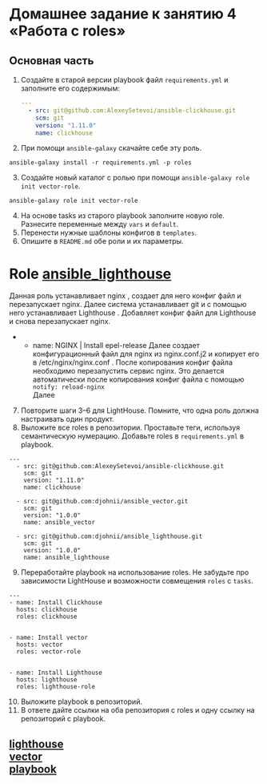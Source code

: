 # Домашнее задание к занятию 4 «Работа с roles»


## Основная часть


1. Создайте в старой версии playbook файл `requirements.yml` и заполните его содержимым:

   ```yaml
   ---
     - src: git@github.com:AlexeySetevoi/ansible-clickhouse.git
       scm: git
       version: "1.11.0"
       name: clickhouse 
   ```

2. При помощи `ansible-galaxy` скачайте себе эту роль.
```
ansible-galaxy install -r requirements.yml -p roles
```
3. Создайте новый каталог с ролью при помощи `ansible-galaxy role init vector-role`.
```
ansible-galaxy role init vector-role
```
4. На основе tasks из старого playbook заполните новую role. Разнесите переменные между `vars` и `default`. 
5. Перенести нужные шаблоны конфигов в `templates`.
6. Опишите в `README.md` обе роли и их параметры.
# Role [ansible_lighthouse](https://github.com/djohnii/ansible_lighthouse)
Данная роль устанавливает nginx , создает для него конфиг файл и перезапускает nginx. Далее система устанавливает git и с помощью него устанавливает Lighthouse . Добавляет конфиг файл для Lighthouse и снова перезапускает nginx.
- - name: NGINX | Install epel-release
Далее создает конфигурационный файл для nginx из nginx.conf.j2 и копирует его в /etc/nginx/nginx.conf . После копирования конфиг файла необходимо перезапустить сервис nginx. Это делается автоматически после копирования конфиг файла с помощью   `` notify: reload-nginx`` \
Далее



7. Повторите шаги 3–6 для LightHouse. Помните, что одна роль должна настраивать один продукт.
8. Выложите все roles в репозитории. Проставьте теги, используя семантическую нумерацию. Добавьте roles в `requirements.yml` в playbook.
```
---
  - src: git@github.com:AlexeySetevoi/ansible-clickhouse.git
    scm: git
    version: "1.11.0"
    name: clickhouse 

  - src: git@github.com:djohnii/ansible_vector.git
    scm: git
    version: "1.0.0"
    name: ansible_vector

  - src: git@github.com:djohnii/ansible_lighthouse.git
    scm: git
    version: "1.0.0"
    name: ansible_lighthouse 
```

9. Переработайте playbook на использование roles. Не забудьте про зависимости LightHouse и возможности совмещения `roles` с `tasks`.
```
---
- name: Install Clickhouse
  hosts: clickhouse
  roles: clickhouse


- name: Install vector
  hosts: vector
  roles: vector-role


- name: Install Lighthouse
  hosts: lighthouse
  roles: lighthouse-role
```
10. Выложите playbook в репозиторий.
11. В ответе дайте ссылки на оба репозитория с roles и одну ссылку на репозиторий с playbook.

[lighthouse](https://github.com/djohnii/ansible_lighthouse) \
[vector](https://github.com/djohnii/ansible_vector) \
[playbook](https://github.com/djohnii/devops-netology/tree/main/mnt-homeworks-MNT-video/08-ansible-04-role/ansible)
---


